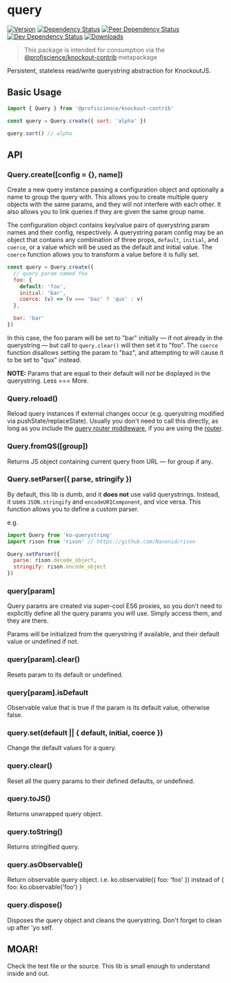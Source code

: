 # query

[![Version][npm-version-shield]][npm]
[![Dependency Status][david-dm-shield]][david-dm]
[![Peer Dependency Status][david-dm-peer-shield]][david-dm-peer]
[![Dev Dependency Status][david-dm-dev-shield]][david-dm-dev]
[![Downloads][npm-stats-shield]][npm-stats]

> This package is intended for consumption via the [@profiscience/knockout-contrib](../_) metapackage

Persistent, stateless read/write querystring abstraction for KnockoutJS.

## Basic Usage

```javascript
import { Query } from '@profiscience/knockout-contrib'

const query = Query.create({ sort: 'alpha' })

query.sort() // alpha
```

## API

### Query.create([config = {}, name])

Create a new query instance passing a configuration object and optionally a name to group
the query with. This allows you to create multiple query objects with the same params,
and they will not interfere with each other. It also allows you to link queries if they
are given the same group name.

The configuration object contains key/value pairs of querystring param names and
their config, respectively. A querystring param config may be an object that
contains any combination of three props, `default`, `initial`, and `coerce`, or
a value which will be used as the default and initial value. The `coerce` function
allows you to transform a value before it is fully set.

```javascript
const query = Query.create({
  // query param named foo
  foo: {
    default: 'foo',
    initial: 'bar',
    coerce: (v) => (v === 'baz' ? 'qux' : v)
  },

  bar: 'bar'
})
```

In this case, the foo param will be set to "bar" initially — if not already in
the querystring — but call to `query.clear()` will then set it to "foo". The `coerce`
function disallows setting the param to "baz", and attempting to will cause it
to be set to "qux" instead.

**NOTE:** Params that are equal to their default will _not_ be displayed in the
querystring. Less === More.

### Query.reload()

Reload query instances if external changes occur (e.g. querystring modified via pushState/replaceState). Usually you don't need to call this directly, as long as you include the [query router middleware](../router.middleware.query), if you are using the [router](../router).

### Query.fromQS([group])

Returns JS object containing current query from URL — for group if any.

### Query.setParser({ parse, stringify })

By default, this lib is dumb, and it **does not** use valid querystrings. Instead,
it uses `JSON.stringify` and `encodeURIComponent`, and vice versa. This function allows
you to define a custom parser.

e.g.

```javascript
import Query from 'ko-querystring'
import rison from 'rison' // https://github.com/Nanonid/rison

Query.setParser({
  parse: rison.decode_object,
  stringify: rison.encode_object
})
```

### query[param]

Query params are created via super-cool ES6 proxies, so you don't need to explicitly
define all the query params you will use. Simply access them, and they are there.

Params will be initialized from the querystring if available, and their default
value or undefined if not.

### query[param].clear()

Resets param to its default or undefined.

### query[param].isDefault

Observable value that is true if the param is its default value, otherwise false.

### query.set(default || { default, initial, coerce })

Change the default values for a query.

### query.clear()

Reset all the query params to their defined defaults, or undefined.

### query.toJS()

Returns unwrapped query object.

### query.toString()

Returns stringified query.

### query.asObservable()

Return observable query object.
i.e. ko.observable({ foo: 'foo' }) instead of { foo: ko.observable('foo') }

### query.dispose()

Disposes the query object and cleans the querystring. Don't forget to clean up after 'yo self.

## MOAR!

Check the test file or the source. This lib is small enough to understand inside
and out.

[david-dm]: https://david-dm.org/Profiscience/knockout-contrib?path=packages/querystring
[david-dm-shield]: https://david-dm.org/Profiscience/knockout-contrib/status.svg?path=packages/querystring
[david-dm-peer]: https://david-dm.org/Profiscience/knockout-contrib?path=packages/querystring&type=peer
[david-dm-peer-shield]: https://david-dm.org/Profiscience/knockout-contrib/peer-status.svg?path=packages/querystring
[david-dm-dev]: https://david-dm.org/Profiscience/knockout-contrib?path=packages/querystring&type=dev
[david-dm-dev-shield]: https://david-dm.org/Profiscience/knockout-contrib/dev-status.svg?path=packages/querystring
[npm]: https://www.npmjs.com/package/@profiscience/knockout-contrib-querystring
[npm-version-shield]: https://img.shields.io/npm/v/@profiscience/knockout-contrib-querystring.svg
[npm-stats]: http://npm-stat.com/charts.html?package=@profiscience/knockout-contrib-querystring&author=&from=&to=
[npm-stats-shield]: https://img.shields.io/npm/dt/@profiscience/knockout-contrib-querystring.svg?maxAge=2592000
[gitter]: https://gitter.im/Profiscience/ko-component-querystring
[gitter-shield]: https://img.shields.io/gitter/room/profiscience/ko-component-querystring.svg
